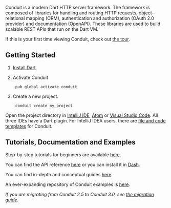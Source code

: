 Conduit is a modern Dart HTTP server framework. The framework is composed of libraries for handling and routing HTTP requests, object-relational mapping (ORM), authentication and authorization (OAuth 2.0 provider) and documentation (OpenAPI). These libraries are used to build scalable REST APIs that run on the Dart VM.

If this is your first time viewing Conduit, check out [the tour](https://conduit.io/docs/tour/).

## Getting Started

1. [Install Dart](https://www.dartlang.org/install).
2. Activate Conduit

        pub global activate conduit

3. Create a new project.

        conduit create my_project

Open the project directory in [IntelliJ IDE](https://www.jetbrains.com/idea/download/), [Atom](https://atom.io) or [Visual Studio Code](https://code.visualstudio.com). All three IDEs have a Dart plugin. For IntelliJ IDEA users, there are [file and code templates](https://conduit.io/docs/intellij/) for Conduit.

## Tutorials, Documentation and Examples

Step-by-step tutorials for beginners are available [here](https://conduit.io/docs/tut/getting-started).

You can find the API reference [here](https://www.dartdocs.org/documentation/conduit/latest) or you can install it in [Dash](https://kapeli.com/docsets#dartdoc).

You can find in-depth and conceptual guides [here](https://conduit.io/docs/).

An ever-expanding repository of Conduit examples is [here](https://github.com/conduit.dart/conduit_examples).

*If you are migrating from Conduit 2.5 to Conduit 3.0, see [the migration guide](https://conduit.io/docs/migration/).*
